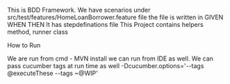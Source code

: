 This is BDD Framework. We have scenarios under src/test/features/HomeLoanBorrower.feature file
the file is written in GIVEN WHEN THEN 
It has stepdefinations file
This Project contains helpers method, runner class

How to Run

We are run from cmd - MVN install 
we can run from IDE as well.
We can pass cucumber tags at run time as well
-Dcucumber.options='--tags @executeThese --tags ~@WIP' 
